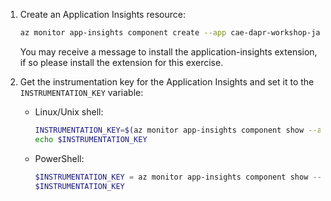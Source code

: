 1. Create an Application Insights resource:

    ```bash
    az monitor app-insights component create --app cae-dapr-workshop-java --location eastus --kind web -g rg-dapr-workshop-java --application-type web
    ```

    You may receive a message to install the application-insights extension, if so please install the extension for this exercise.

1. Get the instrumentation key for the Application Insights and set it to the `INSTRUMENTATION_KEY` variable:

    - Linux/Unix shell:

      ```bash
      INSTRUMENTATION_KEY=$(az monitor app-insights component show --app cae-dapr-workshop-java -g rg-dapr-workshop-java --query instrumentationKey)
      echo $INSTRUMENTATION_KEY
      ```

    - PowerShell:

      ```powershell
      $INSTRUMENTATION_KEY = az monitor app-insights component show --app cae-dapr-workshop-java -g rg-dapr-workshop-java --query instrumentationKey
      $INSTRUMENTATION_KEY
      ```